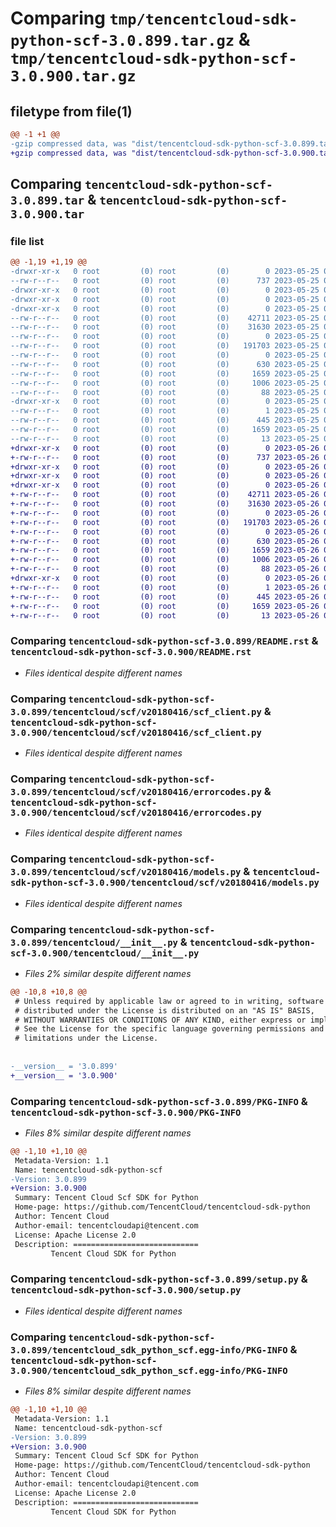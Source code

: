 # Comparing `tmp/tencentcloud-sdk-python-scf-3.0.899.tar.gz` & `tmp/tencentcloud-sdk-python-scf-3.0.900.tar.gz`

## filetype from file(1)

```diff
@@ -1 +1 @@
-gzip compressed data, was "dist/tencentcloud-sdk-python-scf-3.0.899.tar", last modified: Thu May 25 00:34:14 2023, max compression
+gzip compressed data, was "dist/tencentcloud-sdk-python-scf-3.0.900.tar", last modified: Fri May 26 02:25:44 2023, max compression
```

## Comparing `tencentcloud-sdk-python-scf-3.0.899.tar` & `tencentcloud-sdk-python-scf-3.0.900.tar`

### file list

```diff
@@ -1,19 +1,19 @@
-drwxr-xr-x   0 root         (0) root         (0)        0 2023-05-25 00:34:14.000000 tencentcloud-sdk-python-scf-3.0.899/
--rw-r--r--   0 root         (0) root         (0)      737 2023-05-25 00:34:14.000000 tencentcloud-sdk-python-scf-3.0.899/README.rst
-drwxr-xr-x   0 root         (0) root         (0)        0 2023-05-25 00:34:14.000000 tencentcloud-sdk-python-scf-3.0.899/tencentcloud/
-drwxr-xr-x   0 root         (0) root         (0)        0 2023-05-25 00:34:14.000000 tencentcloud-sdk-python-scf-3.0.899/tencentcloud/scf/
-drwxr-xr-x   0 root         (0) root         (0)        0 2023-05-25 00:34:14.000000 tencentcloud-sdk-python-scf-3.0.899/tencentcloud/scf/v20180416/
--rw-r--r--   0 root         (0) root         (0)    42711 2023-05-25 00:34:14.000000 tencentcloud-sdk-python-scf-3.0.899/tencentcloud/scf/v20180416/scf_client.py
--rw-r--r--   0 root         (0) root         (0)    31630 2023-05-25 00:34:14.000000 tencentcloud-sdk-python-scf-3.0.899/tencentcloud/scf/v20180416/errorcodes.py
--rw-r--r--   0 root         (0) root         (0)        0 2023-05-25 00:34:14.000000 tencentcloud-sdk-python-scf-3.0.899/tencentcloud/scf/v20180416/__init__.py
--rw-r--r--   0 root         (0) root         (0)   191703 2023-05-25 00:34:14.000000 tencentcloud-sdk-python-scf-3.0.899/tencentcloud/scf/v20180416/models.py
--rw-r--r--   0 root         (0) root         (0)        0 2023-05-25 00:34:14.000000 tencentcloud-sdk-python-scf-3.0.899/tencentcloud/scf/__init__.py
--rw-r--r--   0 root         (0) root         (0)      630 2023-05-25 00:34:14.000000 tencentcloud-sdk-python-scf-3.0.899/tencentcloud/__init__.py
--rw-r--r--   0 root         (0) root         (0)     1659 2023-05-25 00:34:14.000000 tencentcloud-sdk-python-scf-3.0.899/PKG-INFO
--rw-r--r--   0 root         (0) root         (0)     1006 2023-05-25 00:34:14.000000 tencentcloud-sdk-python-scf-3.0.899/setup.py
--rw-r--r--   0 root         (0) root         (0)       88 2023-05-25 00:34:14.000000 tencentcloud-sdk-python-scf-3.0.899/setup.cfg
-drwxr-xr-x   0 root         (0) root         (0)        0 2023-05-25 00:34:14.000000 tencentcloud-sdk-python-scf-3.0.899/tencentcloud_sdk_python_scf.egg-info/
--rw-r--r--   0 root         (0) root         (0)        1 2023-05-25 00:34:14.000000 tencentcloud-sdk-python-scf-3.0.899/tencentcloud_sdk_python_scf.egg-info/dependency_links.txt
--rw-r--r--   0 root         (0) root         (0)      445 2023-05-25 00:34:14.000000 tencentcloud-sdk-python-scf-3.0.899/tencentcloud_sdk_python_scf.egg-info/SOURCES.txt
--rw-r--r--   0 root         (0) root         (0)     1659 2023-05-25 00:34:14.000000 tencentcloud-sdk-python-scf-3.0.899/tencentcloud_sdk_python_scf.egg-info/PKG-INFO
--rw-r--r--   0 root         (0) root         (0)       13 2023-05-25 00:34:14.000000 tencentcloud-sdk-python-scf-3.0.899/tencentcloud_sdk_python_scf.egg-info/top_level.txt
+drwxr-xr-x   0 root         (0) root         (0)        0 2023-05-26 02:25:44.000000 tencentcloud-sdk-python-scf-3.0.900/
+-rw-r--r--   0 root         (0) root         (0)      737 2023-05-26 02:25:44.000000 tencentcloud-sdk-python-scf-3.0.900/README.rst
+drwxr-xr-x   0 root         (0) root         (0)        0 2023-05-26 02:25:44.000000 tencentcloud-sdk-python-scf-3.0.900/tencentcloud/
+drwxr-xr-x   0 root         (0) root         (0)        0 2023-05-26 02:25:44.000000 tencentcloud-sdk-python-scf-3.0.900/tencentcloud/scf/
+drwxr-xr-x   0 root         (0) root         (0)        0 2023-05-26 02:25:44.000000 tencentcloud-sdk-python-scf-3.0.900/tencentcloud/scf/v20180416/
+-rw-r--r--   0 root         (0) root         (0)    42711 2023-05-26 02:25:44.000000 tencentcloud-sdk-python-scf-3.0.900/tencentcloud/scf/v20180416/scf_client.py
+-rw-r--r--   0 root         (0) root         (0)    31630 2023-05-26 02:25:44.000000 tencentcloud-sdk-python-scf-3.0.900/tencentcloud/scf/v20180416/errorcodes.py
+-rw-r--r--   0 root         (0) root         (0)        0 2023-05-26 02:25:44.000000 tencentcloud-sdk-python-scf-3.0.900/tencentcloud/scf/v20180416/__init__.py
+-rw-r--r--   0 root         (0) root         (0)   191703 2023-05-26 02:25:44.000000 tencentcloud-sdk-python-scf-3.0.900/tencentcloud/scf/v20180416/models.py
+-rw-r--r--   0 root         (0) root         (0)        0 2023-05-26 02:25:44.000000 tencentcloud-sdk-python-scf-3.0.900/tencentcloud/scf/__init__.py
+-rw-r--r--   0 root         (0) root         (0)      630 2023-05-26 02:25:44.000000 tencentcloud-sdk-python-scf-3.0.900/tencentcloud/__init__.py
+-rw-r--r--   0 root         (0) root         (0)     1659 2023-05-26 02:25:44.000000 tencentcloud-sdk-python-scf-3.0.900/PKG-INFO
+-rw-r--r--   0 root         (0) root         (0)     1006 2023-05-26 02:25:44.000000 tencentcloud-sdk-python-scf-3.0.900/setup.py
+-rw-r--r--   0 root         (0) root         (0)       88 2023-05-26 02:25:44.000000 tencentcloud-sdk-python-scf-3.0.900/setup.cfg
+drwxr-xr-x   0 root         (0) root         (0)        0 2023-05-26 02:25:44.000000 tencentcloud-sdk-python-scf-3.0.900/tencentcloud_sdk_python_scf.egg-info/
+-rw-r--r--   0 root         (0) root         (0)        1 2023-05-26 02:25:44.000000 tencentcloud-sdk-python-scf-3.0.900/tencentcloud_sdk_python_scf.egg-info/dependency_links.txt
+-rw-r--r--   0 root         (0) root         (0)      445 2023-05-26 02:25:44.000000 tencentcloud-sdk-python-scf-3.0.900/tencentcloud_sdk_python_scf.egg-info/SOURCES.txt
+-rw-r--r--   0 root         (0) root         (0)     1659 2023-05-26 02:25:44.000000 tencentcloud-sdk-python-scf-3.0.900/tencentcloud_sdk_python_scf.egg-info/PKG-INFO
+-rw-r--r--   0 root         (0) root         (0)       13 2023-05-26 02:25:44.000000 tencentcloud-sdk-python-scf-3.0.900/tencentcloud_sdk_python_scf.egg-info/top_level.txt
```

### Comparing `tencentcloud-sdk-python-scf-3.0.899/README.rst` & `tencentcloud-sdk-python-scf-3.0.900/README.rst`

 * *Files identical despite different names*

### Comparing `tencentcloud-sdk-python-scf-3.0.899/tencentcloud/scf/v20180416/scf_client.py` & `tencentcloud-sdk-python-scf-3.0.900/tencentcloud/scf/v20180416/scf_client.py`

 * *Files identical despite different names*

### Comparing `tencentcloud-sdk-python-scf-3.0.899/tencentcloud/scf/v20180416/errorcodes.py` & `tencentcloud-sdk-python-scf-3.0.900/tencentcloud/scf/v20180416/errorcodes.py`

 * *Files identical despite different names*

### Comparing `tencentcloud-sdk-python-scf-3.0.899/tencentcloud/scf/v20180416/models.py` & `tencentcloud-sdk-python-scf-3.0.900/tencentcloud/scf/v20180416/models.py`

 * *Files identical despite different names*

### Comparing `tencentcloud-sdk-python-scf-3.0.899/tencentcloud/__init__.py` & `tencentcloud-sdk-python-scf-3.0.900/tencentcloud/__init__.py`

 * *Files 2% similar despite different names*

```diff
@@ -10,8 +10,8 @@
 # Unless required by applicable law or agreed to in writing, software
 # distributed under the License is distributed on an "AS IS" BASIS,
 # WITHOUT WARRANTIES OR CONDITIONS OF ANY KIND, either express or implied.
 # See the License for the specific language governing permissions and
 # limitations under the License.
 
 
-__version__ = '3.0.899'
+__version__ = '3.0.900'
```

### Comparing `tencentcloud-sdk-python-scf-3.0.899/PKG-INFO` & `tencentcloud-sdk-python-scf-3.0.900/PKG-INFO`

 * *Files 8% similar despite different names*

```diff
@@ -1,10 +1,10 @@
 Metadata-Version: 1.1
 Name: tencentcloud-sdk-python-scf
-Version: 3.0.899
+Version: 3.0.900
 Summary: Tencent Cloud Scf SDK for Python
 Home-page: https://github.com/TencentCloud/tencentcloud-sdk-python
 Author: Tencent Cloud
 Author-email: tencentcloudapi@tencent.com
 License: Apache License 2.0
 Description: ============================
         Tencent Cloud SDK for Python
```

### Comparing `tencentcloud-sdk-python-scf-3.0.899/setup.py` & `tencentcloud-sdk-python-scf-3.0.900/setup.py`

 * *Files identical despite different names*

### Comparing `tencentcloud-sdk-python-scf-3.0.899/tencentcloud_sdk_python_scf.egg-info/PKG-INFO` & `tencentcloud-sdk-python-scf-3.0.900/tencentcloud_sdk_python_scf.egg-info/PKG-INFO`

 * *Files 8% similar despite different names*

```diff
@@ -1,10 +1,10 @@
 Metadata-Version: 1.1
 Name: tencentcloud-sdk-python-scf
-Version: 3.0.899
+Version: 3.0.900
 Summary: Tencent Cloud Scf SDK for Python
 Home-page: https://github.com/TencentCloud/tencentcloud-sdk-python
 Author: Tencent Cloud
 Author-email: tencentcloudapi@tencent.com
 License: Apache License 2.0
 Description: ============================
         Tencent Cloud SDK for Python
```


